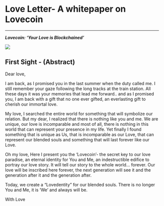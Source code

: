 
# Love Letter- A whitepaper on Lovecoin
--------------------------------------

***Lovecoin: ‘Your Love is Blockchained’***

<img align="center" src="https://lovecoin.online/images/loveletter-head.png"/> </br>

## First Sight - (Abstract)

Dear love,

I am back, as I promised you in the last summer when the duty called me. I still remember your gaze following the long tracks at the train station. All these days it was your memories that lead me forward.. and as I promised you, I am back with a gift that no one ever gifted, an everlasting gift to cherish our immortal love.

My love, I searched the entire world for something that will symbolize our relation. But my dear, I realized that there is nothing like you and me. We are unique, our love is incomparable and most of all, there is nothing in this world that can represent your presence in my life. Yet finally I found something that is unique as Us, that is incomparable as our Love, that can represent our blended souls and something that will last forever like our Love.

Oh my love, Here I present you the ‘Lovecoin’- the secret key to our love paradise, an eternal identity for You and Me, an indestructible edifice to portray our love story. It will tell our story to the whole world... forever. Our love will be inscribed here forever, the next generation will see it and the generation after it and the generation after.

Today, we create a “Lovedentity” for our blended souls. There is no longer You and Me, it is ‘We’ and always will be.

With Love



